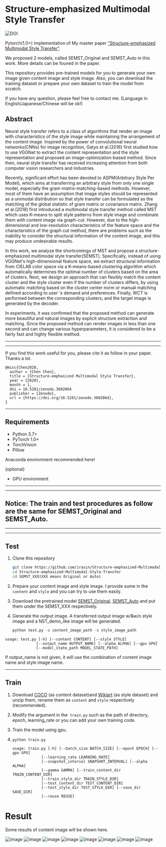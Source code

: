 # Structure-emphasized Multimodal Style Transfer
![DOI](https://zenodo.org/badge/doi/10.5281/zenodo.3602064.svg)


Pytorch(1.0+) implementation of My master paper ["Structure-emphasized Multimodal Style Transfer"]().

We proposed 2 models, called SEMST_Original and SEMST_Auto in this work. More details can be founed in the paper.

This repository provides  pre-trained models for you to generate your own image given content image and style image. Also, you can download the training dataset or prepare your own dataset to train the model from scratch.

If you have any question, please feel free to contact me. (Language in English/Japanese/Chinese will be ok!)



## Abstract
Neural style transfer refers to a class of algorithms that render an image with characteristics of the style image while maintaining the arrangement of the content image.
Inspired by the power of convolutional neural networks(CNNs) for image recognition, Gatys et al.(2016) first studied how to use VGGNet to extract the content representation and the style representation and proposed an image-optimization-based method. Since then, neural style transfer has received increasing attention from both computer vision researchers and industries.

Recently, significant effort has been devoted to ASPM(Arbitrary Style Per Model), which aims at transferring an arbitrary style from only one single model, especially the gram-matrix-matching-based methods. However, most of them have an assumption that image styles should be represented as a unimodal distribution so that style transfer can be formulated as the matching of the global statistic of gram matrix or covariance matrix. Zhang et al.(2019) first introduced a multimodal style transfer method called MST which uses K-means to split style patterns from style image and combinate them with content image via graph-cut. However, due to the high-dimensional and low-resolution characteristics of the feature space and the characteristics of the graph cut method, there are problems such as the inability to consider the structural information of the content image, and this may produce undesirable results.

In this work, we analyze the shortcomings of MST and propose a structure-emphasized multimodal style transfer(SEMST). Specifically, instead of using VGGNet's high-dimensional feature space, we extract structural information from CIELAB color space via a K-means-based clustering algorithm which automatically determines the optimal number of clusters based on the area of clusters. Next, we design an approach that can flexibly match the content cluster and the style cluster even if the number of clusters differs, by using automatic matching based on the cluster center norm or manual matching defined according to user 's demand and preferences. Finally, WCT is performed between the corresponding clusters, and the target image is generated by the decoder.

In experiments, it was confirmed that the proposed method can generate more beautiful and natural images by explicit structure extraction and matching. Since the proposed method can render images in less than one second and can change various hyperparameters, it is considered to be a fairly fast and highly flexible method.

---
---
If you find this work useful for you, please cite it as follow in your paper. Thanks a lot.

```
@misc{Chen2020,
  author = {Chen Chen},
  title = {Structure-emphasized Multimodal Style Transfer},
  year = {2020},
  month = 1,
  doi = 10.5281/zenodo.3602064
  publisher = {Zenodo},
  url = {https://doi.org/10.5281/zenodo.3602064},
}
```
---


## Requirements

- Python 3.7+
- PyTorch 1.0+
- TorchVision
- Pillow

Anaconda environment recommended here!

(optional)

- GPU environment 

---
---

## Notice: The train and test procedures as follow are the same for SEMST_Original and SEMST_Auto.
---
---

## Test
1. Clone this repository 

   ```bash
   git clone https://github.com/irasin/Structure-emphasized-Multimodal-Style-Transfer
   cd Structure-emphasized-Multimodal-Style-Transfer
   cd SEMST_XXX(XXX means Original or Auto)
   ```

2. Prepare your content image and style image. I provide some in the `content` and `style` and you can try to use them easily.

3. Download the pretrained model [SEMST_Original](https://drive.google.com/file/d/1G9S9nxaMa9N9QJwPfwfP9iZ6LMFYWrln/view?usp=sharing), [SEMST_Auto](https://drive.google.com/file/d/151Fo-O-ImtKNrr5n82oUbRH5ajAlpit9/view?usp=sharing) and put them under the SEMST_XXX respectively.

4. Generate the output image. A transferred output image w/&w/o style image and a NST_demo_like image will be generated.

   ```python
   python test.py -c content_image_path -s style_image_path
   ```

  ```
  usage: test.py [-h] [--content CONTENT] [--style STYLE]
                [--output_name OUTPUT_NAME] [--alpha ALPHA] [--gpu GPU]
                [--model_state_path MODEL_STATE_PATH]

   ```

   If output_name is not given, it will use the combination of content image name and style image name.


------

## Train

1. Download [COCO](http://cocodataset.org/#download) (as content dataset)and [Wikiart](https://www.kaggle.com/c/painter-by-numbers) (as style dataset) and unzip them, rename them as `content` and `style`  respectively (recommended).

2. Modify the argument in the` train.py` such as the path of directory, epoch, learning_rate or you can add your own training code.

3. Train the model using gpu.

4. ```python
   python train.py
   ```

   ```
   usage: train.py [-h] [--batch_size BATCH_SIZE] [--epoch EPOCH] [--gpu GPU]
                [--learning_rate LEARNING_RATE]
                [--snapshot_interval SNAPSHOT_INTERVAL] [--alpha ALPHA]
                [--gamma GAMMA] [--train_content_dir TRAIN_CONTENT_DIR]
                [--train_style_dir TRAIN_STYLE_DIR]
                [--test_content_dir TEST_CONTENT_DIR]
                [--test_style_dir TEST_STYLE_DIR] [--save_dir SAVE_DIR]
                [--reuse REUSE]
   ```



# Result

Some results of content image will be shown here.

![image](https://github.com/irasin/Structure-emphasized-Multimodal-Style-Transfer/blob/master/result/5_1.png)
![image](https://github.com/irasin/Structure-emphasized-Multimodal-Style-Transfer/blob/master/result/5_2.png)
![image](https://github.com/irasin/Structure-emphasized-Multimodal-Style-Transfer/blob/master/result/5_3.png)
![image](https://github.com/irasin/Structure-emphasized-Multimodal-Style-Transfer/blob/master/result/5_4.png)
![image](https://github.com/irasin/Structure-emphasized-Multimodal-Style-Transfer/blob/master/result/5_5.png)
![image](https://github.com/irasin/Structure-emphasized-Multimodal-Style-Transfer/blob/master/result/5_6.png)
![image](https://github.com/irasin/Structure-emphasized-Multimodal-Style-Transfer/blob/master/result/5_7.png)
![image](https://github.com/irasin/Structure-emphasized-Multimodal-Style-Transfer/blob/master/result/5_8.png)
